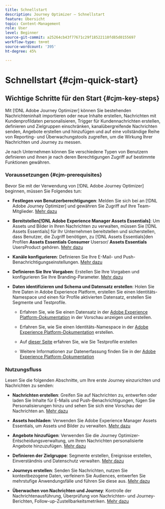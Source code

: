 ```yaml
---
title: Schnellstart
description: Journey Optimizer – Schnellstart
feature: Übersicht
topic: Content-Management
role: User
level: Beginner
source-git-commit: a25264cb43f77671c29f18522110fd85d0155697
workflow-type: tm+mt
source-wordcount: '395'
ht-degree: 45%

---
```


# Schnellstart {#cjm-quick-start}

## Wichtige Schritte für den Start {#cjm-key-steps}

Mit [!DNL Adobe Journey Optimizer] können Sie bestehenden Nachrichteninhalt importieren oder neue Inhalte erstellen, Nachrichten mit Kundenprofildaten personalisieren, Trigger für Kundennachrichten erstellen,  definieren und Zielgruppen einschränken, kanalübergreifende Nachrichten senden, Angebote erstellen und hinzufügen und auf eine vollständige Reihe von Reporting- und Überwachungstools zugreifen, um die Wirkung Ihrer Nachrichten und Journey zu messen.

Je nach Unternehmen können Sie verschiedene Typen von Benutzern definieren und ihnen je nach deren Berechtigungen Zugriff auf bestimmte Funktionen gewähren.

### Voraussetzungen    {#cjm-prerequisites}

Bevor Sie mit der Verwendung von [!DNL Adobe Journey Optimizer] beginnen, müssen Sie Folgendes tun:

* **Festlegen von Benutzerberechtigungen**: Melden Sie sich bei an  [!DNL Adobe Journey Optimizer] und gewähren Sie Zugriff auf Ihre Team-Mitglieder. [Mehr dazu](../using/administration/permissions.md)

* **Bereitstellen[!DNL Adobe Experience Manager Assets Essentials]**: Um Assets und Bilder in Ihren Nachrichten zu verwalten, müssen Sie  [!DNL Assets Essentials] für Ihr Unternehmen bereitstellen und sicherstellen, dass Benutzer, die Zugriff benötigen, zu  [!DNL Assets Essentials]den Profilen  **Assets Essentials Consumer** Usersor/ **Assets Essentials** UsersProduct gehören. [Mehr dazu](https://experienceleague.adobe.com/docs/experience-manager-assets-essentials/help/deploy-administer.html)

* **Kanäle konfigurieren**: Definieren Sie Ihre E-Mail- und Push-Benachrichtigungseinstellungen. [Mehr dazu](../using/configuration/get-started-configuration.md)

* **Definieren Sie Ihre Vorgaben**: Erstellen Sie Ihre Vorgaben und konfigurieren Sie Ihre Branding-Parameter. [Mehr dazu](../using/configuration/message-presets.md)

* **Daten identifizieren und Schema und Datensatz erstellen**: Holen Sie Ihre Daten in Adobe Experience Platform, erstellen Sie einen Identitäts-Namespace und einen für Profile aktivierten Datensatz, erstellen Sie Segmente und Testprofile.

   * Erfahren Sie, wie Sie einen Datensatz in der [Adobe Experience Platform-Dokumentation](https://experienceleague.adobe.com/docs/experience-platform/catalog/datasets/user-guide.html?lang=de) in der Vorschau anzeigen und erstellen.

   * Erfahren Sie, wie Sie einen Identitäts-Namespace in der [Adobe Experience Platform-Dokumentation](https://experienceleague.adobe.com/docs/experience-platform/identity/namespaces.html?lang=de#manage-namespaces) erstellen.

   * Auf [dieser Seite](../using/building-journeys/creating-test-profiles.md) erfahren Sie, wie Sie Testprofile erstellen

   * Weitere Informationen zur Datenerfassung finden Sie in der [Adobe Experience Platform-Dokumentation](https://experienceleague.adobe.com/docs/experience-platform/ingestion/home.html?lang=de)


### Nutzungsfluss

Lesen Sie die folgenden Abschnitte, um Ihre erste Journey einzurichten und Nachrichten zu senden:

* **Nachrichten erstellen**: Greifen Sie auf Nachrichten zu, entwerfen oder laden Sie Inhalte für E-Mails und Push-Benachrichtigungen, fügen Sie Personalisierungen hinzu und sehen Sie sich eine Vorschau der Nachrichten an. [Mehr dazu](create-message.md)

* **Assets hochladen**: Verwenden Sie Adobe Experience Manager Assets Essentials, um Assets und Bilder zu verwalten. [Mehr dazu](assets-essentials.md)

* **Angebote hinzufügen**: Verwenden Sie die Journey Optimizer-Entscheidungsverwaltung, um Ihren Nachrichten personalisierte Angebote hinzuzufügen. [Mehr dazu](../using/offers/get-started/starting-offer-decisioning.md)

* **Definieren der Zielgruppe**: Segmente erstellen, Ereignisse erstellen, Einverständnis und Datenschutz verwalten. [Mehr dazu](../using/segment/about-segments.md)

* **Journeys erstellen**: Senden Sie Nachrichten, nutzen Sie kontextbezogene Daten, verfeinern Sie Audiences, entwerfen Sie mehrstufige Anwendungsfälle und führen Sie diese aus. [Mehr dazu](building-journeys/journey.md)

* **Überwachen von Nachrichten und Journey**: Kontrolle der Nachrichtenausführung, Überprüfung von Nachrichten- und Journey-Berichten, Follow-up-Zustellbarkeitsmetriken. [Mehr dazu](message-monitoring.md)
